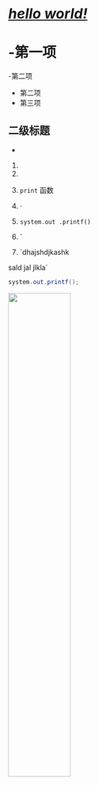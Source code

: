# *<u>**hello world!**</u>*

#  -第一项

-第二项

- 第二项
- 第三项   

## 二级标题

- 

1. 

3. 
4. `print` 函数
5. ·
6. `system.out .printf()`
7. `
8. `dhajshdjkashk

  sald jal jlkla`

```java
system.out.printf();
```

<img src="C://Users/62659/Desktop/大二下/面向对象分析设计/作业/第二章/2.1.png" width="50%">



